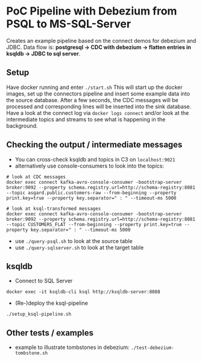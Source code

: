 # PoC Pipeline with Debezium from PSQL to MS-SQL-Server  

Creates an example pipeline based on the connect demos for debezium and JDBC. 
Data flow is: **postgresql -> CDC with debezium -> flatten entries in ksqldb -> JDBC to sql server**.

## Setup
Have docker running and enter `./start.sh`
This will start up the docker images, set up the connectors pipeline and insert some example data into the source database.
After a few seconds, the CDC messages will be processed and corresponding lines will be inserted into the sink database. Have a look at the connect log via `docker logs connect` and/or look at the intermediate topics and streams to see what is happening in the background.

## Checking the output / intermediate messages
* You can cross-check ksqldb and topics in C3 on `localhost:9021`
* alternatively use console-consumers to look into the topics:
```
# look at CDC messages
docker exec connect kafka-avro-console-consumer -bootstrap-server broker:9092 --property schema.registry.url=http://schema-registry:8081 --topic asgard.public.customers-raw --from-beginning --property print.key=true --property key.separator=" : " --timeout-ms 5000

# look at ksql-transformed messages
docker exec connect kafka-avro-console-consumer -bootstrap-server broker:9092 --property schema.registry.url=http://schema-registry:8081 --topic CUSTOMERS_FLAT --from-beginning --property print.key=true --property key.separator=" : " --timeout-ms 5000
```
* use `./query-psql.sh` to look at the source table
* use `./query-sqlserver.sh` to look at the target table

## ksqldb
* Connect to SQL Server
```
docker exec -it ksqldb-cli ksql http://ksqldb-server:8088
```
* (Re-)deploy the ksql-pipeline
```
./setup_ksql-pipeline.sh
```

## Other tests / examples
* example to illustrate tombstones in debezium: `./test-debezium-tombstone.sh`
